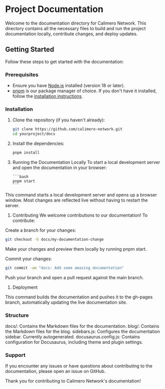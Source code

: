 # Project Documentation

Welcome to the documentation directory for Calimero Network. This directory
contains all the necessary files to build and run the project documentation
locally, contribute changes, and deploy updates.

## Getting Started

Follow these steps to get started with the documentation:

### Prerequisites

- Ensure you have [Node.js](https://nodejs.org/) installed (version 18 or
  later).
- [pnpm](https://pnpm.io/) is our package manager of choice. If you don't have
  it installed, follow the
  [installation instructions](https://pnpm.io/installation).

### Installation

1.  Clone the repository (if you haven't already):

    ```bash
    git clone https://github.com/calimero-network.git
    cd yourproject/docs
    ```

2.  Install the dependencies:

    ```bash
    pnpm install
    ```

3.  Running the Documentation Locally To start a local development server and
    open the documentation in your browser:

        ```bash
        pnpm start
        ```

This command starts a local development server and opens up a browser window.
Most changes are reflected live without having to restart the server.

1. Contributing We welcome contributions to our documentation! To contribute:

Create a branch for your changes:

```bash
git checkout -b docs/my-documentation-change
```

Make your changes and preview them locally by running pnpm start.

Commit your changes:

```bash
git commit -am "docs: Add some amazing documentation"
```

Push your branch and open a pull request against the main branch.

1. Deployment

This command builds the documentation and pushes it to the gh-pages branch,
automatically updating the live documentation site.

### Structure

docs/: Contains the Markdown files for the documentation. blog/: Contains the
Markdown files for the blog. sidebars.js: Configures the documentation sidebar.
Currently autogenerated. docusaurus.config.js: Contains configuration for
Docusaurus, including theme and plugin settings.

### Support

If you encounter any issues or have questions about contributing to the
documentation, please open an issue on GitHub.

Thank you for contributing to Calimero Network's documentation!
